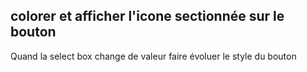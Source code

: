  ## colorer et afficher l'icone sectionnée sur le bouton


Quand la select box change de valeur faire évoluer le style du bouton